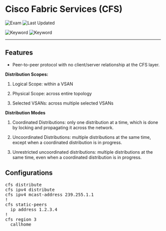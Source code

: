 # Cisco Fabric Services (CFS)

![Exam](https://img.shields.io/badge/DCCOR-8A2BE2)
![Last Updated](https://img.shields.io/badge/Last%20Updated-2024--01--21-blue)

![Keyword](https://img.shields.io/badge/CFS-darkgreen)
![Keyword](https://img.shields.io/badge/Cisco%20Fabric%20Services-darkgreen)

<hr>

## Features

- Peer-to-peer protocol with no client/server relationship at the CFS layer.

**Distribution Scopes:**

1. Logical Scope: within a VSAN

2. Physical Scope: across entire topology

3. Selected VSANs: across multiple selected VSANs

**Distribution Modes**

1. Coordinated Distributions: only one distribution at a time, which is done by locking and propagating it across the network.

2. Uncoordinated Distributions: multiple distributions at the same time, except when a coordinated distribution is in progress.

3. Unrestricted uncoordinated distributions: multiple distributions at the same time, even when a coordinated distribution is in progress.

## Configurations

<pre>
cfs distribute
cfs ipv4 distribute
cfs ipv4 mcast-address 239.255.1.1
!
cfs static-peers
  ip address 1.2.3.4
!
cfs region 3
  callhome
</pre>

